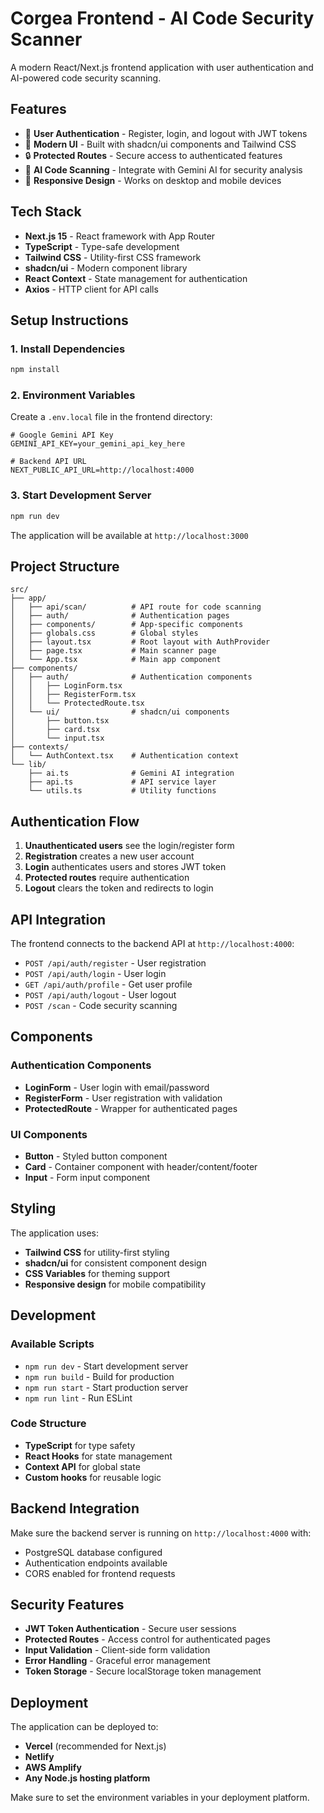 # Corgea Frontend - AI Code Security Scanner

A modern React/Next.js frontend application with user authentication and AI-powered code security scanning.

## Features

- 🔐 **User Authentication** - Register, login, and logout with JWT tokens
- 🎨 **Modern UI** - Built with shadcn/ui components and Tailwind CSS
- 🔒 **Protected Routes** - Secure access to authenticated features
- 🤖 **AI Code Scanning** - Integrate with Gemini AI for security analysis
- 📱 **Responsive Design** - Works on desktop and mobile devices

## Tech Stack

- **Next.js 15** - React framework with App Router
- **TypeScript** - Type-safe development
- **Tailwind CSS** - Utility-first CSS framework
- **shadcn/ui** - Modern component library
- **React Context** - State management for authentication
- **Axios** - HTTP client for API calls

## Setup Instructions

### 1. Install Dependencies
```bash
npm install
```

### 2. Environment Variables
Create a `.env.local` file in the frontend directory:
```env
# Google Gemini API Key
GEMINI_API_KEY=your_gemini_api_key_here

# Backend API URL
NEXT_PUBLIC_API_URL=http://localhost:4000
```

### 3. Start Development Server
```bash
npm run dev
```

The application will be available at `http://localhost:3000`

## Project Structure

```
src/
├── app/
│   ├── api/scan/          # API route for code scanning
│   ├── auth/              # Authentication pages
│   ├── components/        # App-specific components
│   ├── globals.css        # Global styles
│   ├── layout.tsx         # Root layout with AuthProvider
│   ├── page.tsx           # Main scanner page
│   └── App.tsx            # Main app component
├── components/
│   ├── auth/              # Authentication components
│   │   ├── LoginForm.tsx
│   │   ├── RegisterForm.tsx
│   │   └── ProtectedRoute.tsx
│   └── ui/                # shadcn/ui components
│       ├── button.tsx
│       ├── card.tsx
│       └── input.tsx
├── contexts/
│   └── AuthContext.tsx    # Authentication context
└── lib/
    ├── ai.ts              # Gemini AI integration
    ├── api.ts             # API service layer
    └── utils.ts           # Utility functions
```

## Authentication Flow

1. **Unauthenticated users** see the login/register form
2. **Registration** creates a new user account
3. **Login** authenticates users and stores JWT token
4. **Protected routes** require authentication
5. **Logout** clears the token and redirects to login

## API Integration

The frontend connects to the backend API at `http://localhost:4000`:

- `POST /api/auth/register` - User registration
- `POST /api/auth/login` - User login
- `GET /api/auth/profile` - Get user profile
- `POST /api/auth/logout` - User logout
- `POST /scan` - Code security scanning

## Components

### Authentication Components
- **LoginForm** - User login with email/password
- **RegisterForm** - User registration with validation
- **ProtectedRoute** - Wrapper for authenticated pages

### UI Components
- **Button** - Styled button component
- **Card** - Container component with header/content/footer
- **Input** - Form input component

## Styling

The application uses:
- **Tailwind CSS** for utility-first styling
- **shadcn/ui** for consistent component design
- **CSS Variables** for theming support
- **Responsive design** for mobile compatibility

## Development

### Available Scripts
- `npm run dev` - Start development server
- `npm run build` - Build for production
- `npm run start` - Start production server
- `npm run lint` - Run ESLint

### Code Structure
- **TypeScript** for type safety
- **React Hooks** for state management
- **Context API** for global state
- **Custom hooks** for reusable logic

## Backend Integration

Make sure the backend server is running on `http://localhost:4000` with:
- PostgreSQL database configured
- Authentication endpoints available
- CORS enabled for frontend requests

## Security Features

- **JWT Token Authentication** - Secure user sessions
- **Protected Routes** - Access control for authenticated pages
- **Input Validation** - Client-side form validation
- **Error Handling** - Graceful error management
- **Token Storage** - Secure localStorage token management

## Deployment

The application can be deployed to:
- **Vercel** (recommended for Next.js)
- **Netlify**
- **AWS Amplify**
- **Any Node.js hosting platform**

Make sure to set the environment variables in your deployment platform.